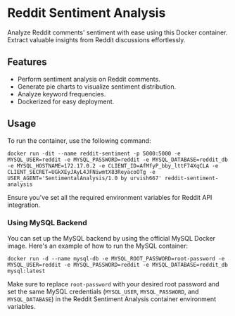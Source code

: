 # Reddit Sentiment Analysis

Analyze Reddit comments' sentiment with ease using this Docker container. Extract valuable insights from Reddit discussions effortlessly.

## Features

- Perform sentiment analysis on Reddit comments.
- Generate pie charts to visualize sentiment distribution.
- Analyze keyword frequencies.
- Dockerized for easy deployment.

## Usage

To run the container, use the following command:

```shell
docker run -dit --name reddit-sentiment -p 5000:5000 -e MYSQL_USER=reddit -e MYSQL_PASSWORD=reddit -e MYSQL_DATABASE=reddit_db -e MYSQL_HOSTNAME=172.17.0.2 -e CLIENT_ID=AfMfyP_bby_lttF74XqCLA -e CLIENT_SECRET=UGkXEyJAyL4JFNiwmtX83ReyacoOTg -e USER_AGENT='SentimentalAnalysis/1.0 by urvish667' reddit-sentiment-analysis
```

Ensure you've set all the required environment variables for Reddit API integration.

### Using MySQL Backend

You can set up the MySQL backend by using the official MySQL Docker image. Here's an example of how to run the MySQL container:

```shell
docker run -d --name mysql-db -e MYSQL_ROOT_PASSWORD=root-password -e MYSQL_USER=reddit -e MYSQL_PASSWORD=reddit -e MYSQL_DATABASE=reddit_db mysql:latest
```

Make sure to replace `root-password` with your desired root password and set the same MySQL credentials (`MYSQL_USER`, `MYSQL_PASSWORD`, and `MYSQL_DATABASE`) in the Reddit Sentiment Analysis container environment variables.
